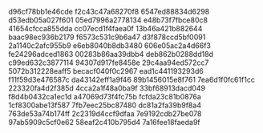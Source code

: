 d96cf78bb1e46cde
f2c43c47a68270f8
6547ed88834d6298
d53edb05a027f601
05ed7996a2778134
e48b73f7fbce80c8
41654cfcca855dda
cc07ecd1f4faea0f
13b46a421b882644
baac98ec936b2179
f6573c531c9b6a47
d3f878ccd5bf0091
2a1140c2afc955b9
e6eb8040b8db3480
606e05ac2a4d66f3
fe24296adced1863
00283b86aa39dbb4
deb862b0288dd18d
c99ed632c3877114
94307d917fe8458e
29c4aa94ed572cc7
5072b312228eaff5
becacf040f0c2967
ead1c441193293d6
f11f59d3e476587c
da43142eff1a9f46
89b1456015e8f761
7ea6d1f0fc61f1cc
223320fa4d2f385d
4cca2a1f48a0ba9f
33bf68913dacd049
f8d4b0432ca1ec1d
a47069d73f4fc75b
fcfda23c81b0876a
1cf8300abe13f587
7fb7eec25bc87480
dc81a2fa39b9f8a4
763de53a74b174ff
2c2319d4ccf9dfaa
7e9192cdb27be078
97ab5909c5cf0e62
58eaf2c410b795d4
7a16fee18faeda9f
